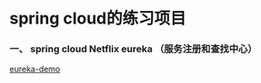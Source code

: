 # spring cloud的练习项目

### 一、 spring cloud Netflix eureka （服务注册和查找中心）

[eureka-demo](/spring-cloud/netflix-eureka)





